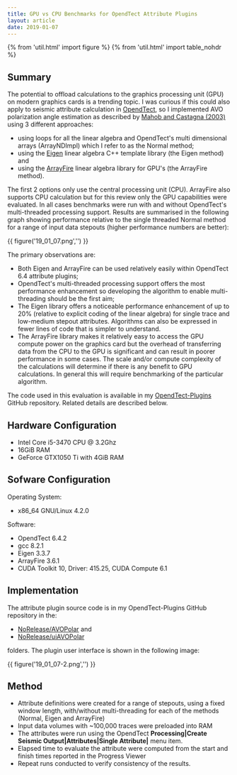```yaml
---
title: GPU vs CPU Benchmarks for OpendTect Attribute Plugins 
layout: article 
date: 2019-01-07
---
```


{% from 'util.html' import figure %}
{% from 'util.html' import table_nohdr %}

## Summary
The potential to offload calculations to the graphics processing unit (GPU) on modern graphics cards is a trending topic. I was curious if this could also apply to seismic attribute calculation in [OpendTect](https://opendtect.org/), so I implemented AVO polarization angle estimation as described by [Mahob and Castagna (2003)](https://library.seg.org/doi/10.1190/1.1581037 "AVO polarization and hodograms: AVO strength and polarization product. Patrice Nsoga Mahob and John P. Castagna, GEOPHYSICS, VOL. 68, NO. 3, MAY-JUNE 2003") using 3 different approaches:

-  using loops for all the linear algebra and OpendTect's multi dimensional arrays (ArrayNDImpl) which I refer to as the Normal method;
-  using the [Eigen](http://eigen.tuxfamily.org/index.php?title=Main_Page) linear algebra C++ template library (the Eigen method) and
-  using the [ArrayFire](https://arrayfire.com/) linear algebra library for GPU's (the ArrayFire method).

The first 2 options only use the central processing unit (CPU). ArrayFire also supports CPU calculation but for this review only the GPU capabilities were evaluated. In all cases benchmarks were run with and without OpendTect's multi-threaded processing support. Results are summarised in the following graph showing performance relative to the single threaded Normal method for a range of input data stepouts (higher performance numbers are better):

{{ figure('19_01_07.png','') }}

The primary observations are:

-  Both Eigen and ArrayFire can be used relatively easily within OpendTect 6.4 attribute plugins;
-  OpendTect's multi-threaded processing support offers the most performance enhancement so developing the algorithm to enable multi-threading should be the first aim;
-  The Eigen library offers a noticeable performance enhancement of up to 20% (relative to explicit coding of the linear algebra) for single trace and low-medium stepout attributes. Algorithms can also be expressed in fewer lines of code that is simpler to understand.
-  The ArrayFire library makes it relatively easy to access the GPU compute power on the graphics card but the overhead of transferring data from the CPU to the GPU is significant and can result in poorer performance in some cases. The scale and/or compute complexity of the calculations will determine if there is any benefit to GPU calculations. In general this will require benchmarking of the particular algorithm.    

The code used in this evaluation is available in my [OpendTect-Plugins](https://github.com/waynegm/OpendTect-Plugins) GitHub repository. Related details are described below.

## Hardware Configuration

-  Intel Core i5-3470 CPU @ 3.2Ghz
-  16GiB RAM
-  GeForce GTX1050 Ti with 4GiB RAM

## Sofware Configuration

Operating System:

-  x86_64 GNU/Linux 4.2.0

Software:

-  OpendTect 6.4.2
-  gcc 8.2.1
-  Eigen 3.3.7
-  ArrayFire 3.6.1
-  CUDA Toolkit 10, Driver: 415.25, CUDA Compute 6.1

## Implementation
The attribute plugin source code is in my OpendTect-Plugins GitHub repository in the:

-  [NoRelease/AVOPolar](https://github.com/waynegm/OpendTect-Plugins/tree/master/plugins/NoRelease/AVOPolar) and
-  [NoRelease/uiAVOPolar](https://github.com/waynegm/OpendTect-Plugins/tree/master/plugins/NoRelease/uiAVOPolar)

folders. The plugin user interface is shown in the following image:

{{ figure('19_01_07-2.png','') }}

## Method

-  Attribute definitions were created for a range of stepouts, using a fixed window length, with/without multi-threading for each of the methods (Normal, Eigen and ArrayFire)
-  Input data volumes with ~100,000 traces were preloaded into RAM
-  The attributes were run using the OpendTect **Processing|Create Seismic Output|Attributes|Single Attribute|** menu item.
-  Elapsed time to evaluate the attribute were computed from the start and finish times reported in the Progress Viewer
-  Repeat runs conducted to verify consistency of the results.



